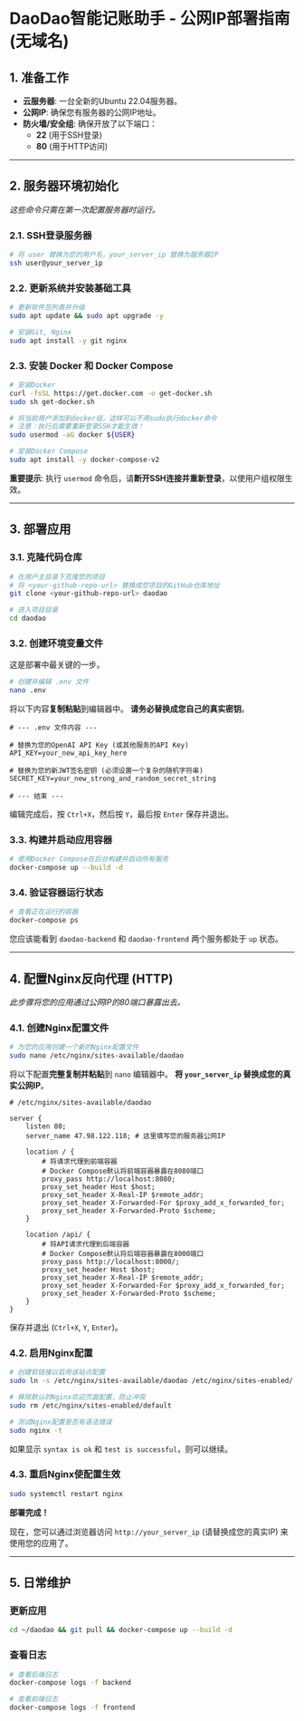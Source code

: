 # DaoDao智能记账助手 - 公网IP部署指南 (无域名)

## 1. 准备工作

- **云服务器**: 一台全新的Ubuntu 22.04服务器。
- **公网IP**: 确保您有服务器的公网IP地址。
- **防火墙/安全组**: 确保开放了以下端口：
  - **22** (用于SSH登录)
  - **80** (用于HTTP访问)

---

## 2. 服务器环境初始化

*这些命令只需在第一次配置服务器时运行。*

### 2.1. SSH登录服务器
```bash
# 将 user 替换为您的用户名，your_server_ip 替换为服务器IP
ssh user@your_server_ip
```

### 2.2. 更新系统并安装基础工具
```bash
# 更新软件包列表并升级
sudo apt update && sudo apt upgrade -y

# 安装Git, Nginx
sudo apt install -y git nginx
```

### 2.3. 安装 Docker 和 Docker Compose
```bash
# 安装Docker
curl -fsSL https://get.docker.com -o get-docker.sh
sudo sh get-docker.sh

# 将当前用户添加到docker组，这样可以不用sudo执行docker命令
# 注意：执行后需要重新登录SSH才能生效！
sudo usermod -aG docker ${USER}

# 安装Docker Compose
sudo apt install -y docker-compose-v2
```
**重要提示**: 执行 `usermod` 命令后，请**断开SSH连接并重新登录**，以使用户组权限生效。

---

## 3. 部署应用

### 3.1. 克隆代码仓库
```bash
# 在用户主目录下克隆您的项目
# 将 <your-github-repo-url> 替换成您项目的GitHub仓库地址
git clone <your-github-repo-url> daodao

# 进入项目目录
cd daodao
```

### 3.2. 创建环境变量文件
这是部署中最关键的一步。
```bash
# 创建并编辑 .env 文件
nano .env
```
将以下内容**复制粘贴**到编辑器中。 **请务必替换成您自己的真实密钥**。

```env
# --- .env 文件内容 ---

# 替换为您的OpenAI API Key (或其他服务的API Key)
API_KEY=your_new_api_key_here

# 替换为您的新JWT签名密钥 (必须设置一个复杂的随机字符串)
SECRET_KEY=your_new_strong_and_random_secret_string

# --- 结束 ---
```
编辑完成后，按 `Ctrl+X`，然后按 `Y`，最后按 `Enter` 保存并退出。

### 3.3. 构建并启动应用容器
```bash
# 使用Docker Compose在后台构建并启动所有服务
docker-compose up --build -d
```

### 3.4. 验证容器运行状态
```bash
# 查看正在运行的容器
docker-compose ps
```
您应该能看到 `daodao-backend` 和 `daodao-frontend` 两个服务都处于 `up` 状态。

---

## 4. 配置Nginx反向代理 (HTTP)

*此步骤将您的应用通过公网IP的80端口暴露出去。*

### 4.1. 创建Nginx配置文件
```bash
# 为您的应用创建一个新的Nginx配置文件
sudo nano /etc/nginx/sites-available/daodao
```
将以下配置**完整复制并粘贴**到 `nano` 编辑器中。 **将 `your_server_ip` 替换成您的真实公网IP**。

```nginx
# /etc/nginx/sites-available/daodao

server {
    listen 80;
    server_name 47.98.122.118; # 这里填写您的服务器公网IP

    location / {
        # 将请求代理到前端容器
        # Docker Compose默认将前端容器暴露在8080端口
        proxy_pass http://localhost:8080;
        proxy_set_header Host $host;
        proxy_set_header X-Real-IP $remote_addr;
        proxy_set_header X-Forwarded-For $proxy_add_x_forwarded_for;
        proxy_set_header X-Forwarded-Proto $scheme;
    }

    location /api/ {
        # 将API请求代理到后端容器
        # Docker Compose默认将后端容器暴露在8000端口
        proxy_pass http://localhost:8000/;
        proxy_set_header Host $host;
        proxy_set_header X-Real-IP $remote_addr;
        proxy_set_header X-Forwarded-For $proxy_add_x_forwarded_for;
        proxy_set_header X-Forwarded-Proto $scheme;
    }
}
```
保存并退出 (`Ctrl+X`, `Y`, `Enter`)。

### 4.2. 启用Nginx配置
```bash
# 创建软链接以启用该站点配置
sudo ln -s /etc/nginx/sites-available/daodao /etc/nginx/sites-enabled/

# 移除默认的Nginx欢迎页面配置，防止冲突
sudo rm /etc/nginx/sites-enabled/default

# 测试Nginx配置是否有语法错误
sudo nginx -t
```
如果显示 `syntax is ok` 和 `test is successful`，则可以继续。

### 4.3. 重启Nginx使配置生效
```bash
sudo systemctl restart nginx
```

**部署完成！**

现在，您可以通过浏览器访问 `http://your_server_ip` (请替换成您的真实IP) 来使用您的应用了。

---

## 5. 日常维护

### 更新应用
```bash
cd ~/daodao && git pull && docker-compose up --build -d
```

### 查看日志
```bash
# 查看后端日志
docker-compose logs -f backend

# 查看前端日志
docker-compose logs -f frontend
``` 